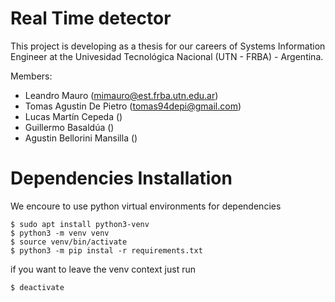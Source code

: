 # Real Time detector

This project is developing as a thesis for our careers of Systems Information Engineer at the Univesidad Tecnológica Nacional (UTN - FRBA) - Argentina.

Members:

- Leandro Mauro (mimauro@est.frba.utn.edu.ar)
- Tomas Agustin De Pietro (tomas94depi@gmail.com)
- Lucas Martín Cepeda ()
- Guillermo Basaldúa ()
- Agustin Bellorini Mansilla ()

# Dependencies Installation
We encoure to use python virtual environments for dependencies
```
$ sudo apt install python3-venv 
$ python3 -m venv venv
$ source venv/bin/activate
$ python3 -m pip instal -r requirements.txt
```
if you want to leave the venv context just run 
```
$ deactivate
```
